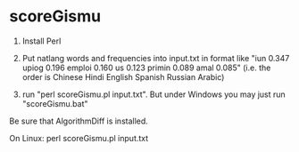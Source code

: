 scoreGismu
==========

1. Install Perl

2. Put natlang words and frequencies into input.txt in format like
"iun 0.347 upiog 0.196 emploi 0.160 us 0.123 primin 0.089 amal 0.085"
(i.e. the order is Chinese Hindi English Spanish Russian Arabic)

3. run "perl scoreGismu.pl input.txt". But under Windows you may just run "scoreGismu.bat"

Be sure that AlgorithmDiff is installed.

On Linux:
perl scoreGismu.pl input.txt

